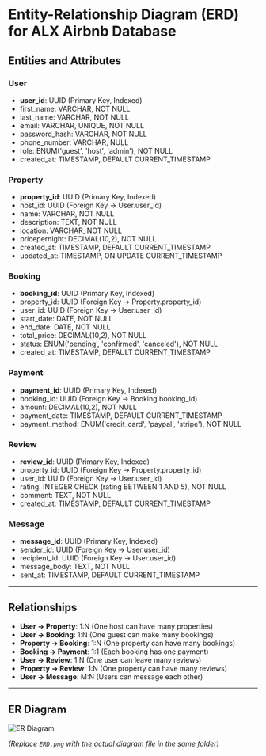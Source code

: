 # Entity-Relationship Diagram (ERD) for ALX Airbnb Database

## **Entities and Attributes**

### **User**
- **user_id**: UUID (Primary Key, Indexed)
- first_name: VARCHAR, NOT NULL
- last_name: VARCHAR, NOT NULL
- email: VARCHAR, UNIQUE, NOT NULL
- password_hash: VARCHAR, NOT NULL
- phone_number: VARCHAR, NULL
- role: ENUM('guest', 'host', 'admin'), NOT NULL
- created_at: TIMESTAMP, DEFAULT CURRENT_TIMESTAMP

### **Property**
- **property_id**: UUID (Primary Key, Indexed)
- host_id: UUID (Foreign Key → User.user_id)
- name: VARCHAR, NOT NULL
- description: TEXT, NOT NULL
- location: VARCHAR, NOT NULL
- pricepernight: DECIMAL(10,2), NOT NULL
- created_at: TIMESTAMP, DEFAULT CURRENT_TIMESTAMP
- updated_at: TIMESTAMP, ON UPDATE CURRENT_TIMESTAMP

### **Booking**
- **booking_id**: UUID (Primary Key, Indexed)
- property_id: UUID (Foreign Key → Property.property_id)
- user_id: UUID (Foreign Key → User.user_id)
- start_date: DATE, NOT NULL
- end_date: DATE, NOT NULL
- total_price: DECIMAL(10,2), NOT NULL
- status: ENUM('pending', 'confirmed', 'canceled'), NOT NULL
- created_at: TIMESTAMP, DEFAULT CURRENT_TIMESTAMP

### **Payment**
- **payment_id**: UUID (Primary Key, Indexed)
- booking_id: UUID (Foreign Key → Booking.booking_id)
- amount: DECIMAL(10,2), NOT NULL
- payment_date: TIMESTAMP, DEFAULT CURRENT_TIMESTAMP
- payment_method: ENUM('credit_card', 'paypal', 'stripe'), NOT NULL

### **Review**
- **review_id**: UUID (Primary Key, Indexed)
- property_id: UUID (Foreign Key → Property.property_id)
- user_id: UUID (Foreign Key → User.user_id)
- rating: INTEGER CHECK (rating BETWEEN 1 AND 5), NOT NULL
- comment: TEXT, NOT NULL
- created_at: TIMESTAMP, DEFAULT CURRENT_TIMESTAMP

### **Message**
- **message_id**: UUID (Primary Key, Indexed)
- sender_id: UUID (Foreign Key → User.user_id)
- recipient_id: UUID (Foreign Key → User.user_id)
- message_body: TEXT, NOT NULL
- sent_at: TIMESTAMP, DEFAULT CURRENT_TIMESTAMP

---

## **Relationships**
- **User → Property**: 1:N (One host can have many properties)
- **User → Booking**: 1:N (One guest can make many bookings)
- **Property → Booking**: 1:N (One property can have many bookings)
- **Booking → Payment**: 1:1 (Each booking has one payment)
- **User → Review**: 1:N (One user can leave many reviews)
- **Property → Review**: 1:N (One property can have many reviews)
- **User → Message**: M:N (Users can message each other)

---

## **ER Diagram**
![ER Diagram](ERD.png)

*(Replace `ERD.png` with the actual diagram file in the same folder)*
